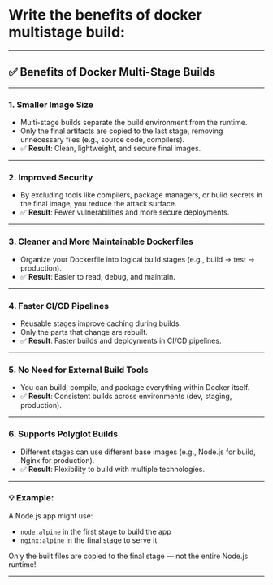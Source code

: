 # Write the benefits of docker multistage build:

---

## ✅ **Benefits of Docker Multi-Stage Builds**

---

### 1. **Smaller Image Size**

* Multi-stage builds separate the build environment from the runtime.
* Only the final artifacts are copied to the last stage, removing unnecessary files (e.g., source code, compilers).
* ✅ **Result**: Clean, lightweight, and secure final images.

---

### 2. **Improved Security**

* By excluding tools like compilers, package managers, or build secrets in the final image, you reduce the attack surface.
* ✅ **Result**: Fewer vulnerabilities and more secure deployments.

---

### 3. **Cleaner and More Maintainable Dockerfiles**

* Organize your Dockerfile into logical build stages (e.g., build → test → production).
* ✅ **Result**: Easier to read, debug, and maintain.

---

### 4. **Faster CI/CD Pipelines**

* Reusable stages improve caching during builds.
* Only the parts that change are rebuilt.
* ✅ **Result**: Faster builds and deployments in CI/CD pipelines.

---

### 5. **No Need for External Build Tools**

* You can build, compile, and package everything within Docker itself.
* ✅ **Result**: Consistent builds across environments (dev, staging, production).

---

### 6. **Supports Polyglot Builds**

* Different stages can use different base images (e.g., Node.js for build, Nginx for production).
* ✅ **Result**: Flexibility to build with multiple technologies.

---

### 💡 Example:

A Node.js app might use:

* `node:alpine` in the first stage to build the app
* `nginx:alpine` in the final stage to serve it

Only the built files are copied to the final stage — not the entire Node.js runtime!

---

